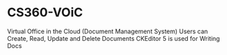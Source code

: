 # CS360-VOiC
Virtual Office in the Cloud (Document Management System)
Users can Create, Read, Update and Delete Documents
CKEditor 5 is used for Writing Docs
